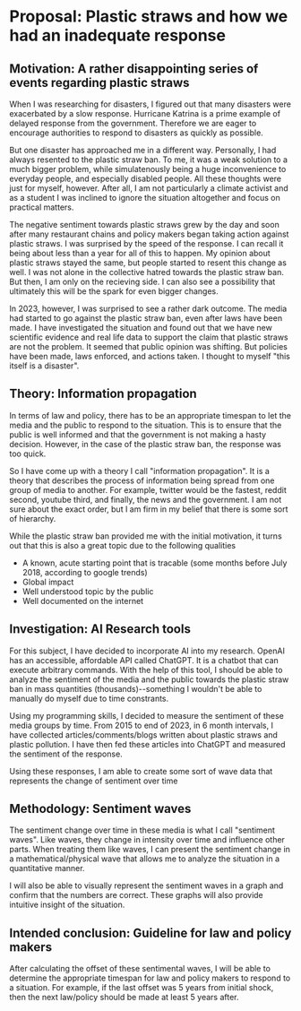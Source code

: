 # Proposal: Plastic straws and how we had an inadequate response

## Motivation: A rather disappointing series of events regarding plastic straws

When I was researching for disasters, I figured out that many disasters were exacerbated by a slow response. Hurricane Katrina is a prime example of delayed response from the government. Therefore we are eager to encourage authorities to respond to disasters as quickly as possible.

But one disaster has approached me in a different way. Personally, I had always resented to the plastic straw ban. To me, it was a weak solution to a much bigger problem, while simulatenously being a huge inconvenience to everyday people, and especially disabled people. All these thoughts were just for myself, however. After all, I am not particularly a climate activist and as a student I was inclined to ignore the situation altogether and focus on practical matters.

The negative sentiment towards plastic straws grew by the day and soon after many restaurant chains and policy makers began taking action against plastic straws. I was surprised by the speed of the response. I can recall it being about less than a year for all of this to happen. My opinion about plastic straws stayed the same, but people started to resent this change as well. I was not alone in the collective hatred towards the plastic straw ban. But then, I am only on the recieving side. I can also see a possibility that ultimately this will be the spark for even bigger changes.

In 2023, however, I was surprised to see a rather dark outcome. The media had started to go against the plastic straw ban, even after laws have been made. I have investigated the situation and found out that we have new scientific evidence and real life data to support the claim that plastic straws are not the problem. It seemed that public opinion was shifting. But policies have been made, laws enforced, and actions taken. I thought to myself "this itself is a disaster".

## Theory: Information propagation

In terms of law and policy, there has to be an appropriate timespan to let the media and the public to respond to the situation. This is to ensure that the public is well informed and that the government is not making a hasty decision. However, in the case of the plastic straw ban, the response was too quick.

So I have come up with a theory I call "information propagation". It is a theory that describes the process of information being spread from one group of media to another. For example, twitter would be the fastest, reddit second, youtube third, and finally, the news and the government. I am not sure about the exact order, but I am firm in my belief that there is some sort of hierarchy.

While the plastic straw ban provided me with the initial motivation, it turns out that this is also a great topic due to the following qualities

- A known, acute starting point that is tracable (some months before July 2018, according to google trends)
- Global impact
- Well understood topic by the public
- Well documented on the internet

## Investigation: AI Research tools

For this subject, I have decided to incorporate AI into my research. OpenAI has an accessible, affordable API called ChatGPT. It is a chatbot that can execute arbitrary commands. With the help of this tool, I should be able to analyze the sentiment of the media and the public towards the plastic straw ban in mass quantities (thousands)--something I wouldn't be able to manually do myself due to time constrants.

Using my programming skills, I decided to measure the sentiment of these media groups by time. From 2015 to end of 2023, in 6 month intervals, I have collected articles/comments/blogs written about plastic straws and plastic pollution. I have then fed these articles into ChatGPT and measured the sentiment of the response.

Using these responses, I am able to create some sort of wave data that represents the change of sentiment over time

## Methodology: Sentiment waves

The sentiment change over time in these media is what I call "sentiment waves". Like waves, they change in intensity over time and influence other parts. When treating them like waves, I can present the sentiment change in a mathematical/physical wave that allows me to analyze the situation in a quantitative manner.

I will also be able to visually represent the sentiment waves in a graph and confirm that the numbers are correct. These graphs will also provide intuitive insight of the situation.

## Intended conclusion: Guideline for law and policy makers

After calculating the offset of these sentimental waves, I will be able to determine the appropriate timespan for law and policy makers to respond to a situation. For example, if the last offset was 5 years from initial shock, then the next law/policy should be made at least 5 years after.
